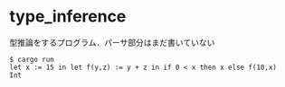 # type_inference
型推論をするプログラム．パーサ部分はまだ書いていない

```
$ cargo run
let x := 15 in let f(y,z) := y + z in if 0 < x then x else f(10,x)
Int
```
